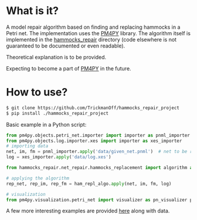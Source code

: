 # What is it?

A model repair algorithm based on finding and replacing hammocks in a Petri net. The implementation uses the [PM4PY](https://github.com/pm4py) library. The algorithm itself is implemented in the [hammocks_repair](hammocks_repair) directory (code elsewhere is not guaranteed to be documented or even readable).

Theoretical explanation is to be provided.

Expecting to become a part of [PM4PY](https://github.com/pm4py) in the future.

# How to use?

```Bash
$ git clone https://github.com/TrickmanOff/hammocks_repair_project
$ pip install ./hammocks_repair_project
```

Basic example in a Python script:
```Python
from pm4py.objects.petri_net.importer import importer as pnml_importer
from pm4py.objects.log.importer.xes import importer as xes_importer
# importing data
net, im, fm = pnml_importer.apply('data/given_net.pnml')  # net to be repaired
log = xes_importer.apply('data/log.xes')

from hammocks_repair.net_repair.hammocks_replacement import algorithm as ham_repl_algo

# applying the algorithm
rep_net, rep_im, rep_fm = ham_repl_algo.apply(net, im, fm, log)

# visualization
from pm4py.visualization.petri_net import visualizer as pn_visualizer pn_visualizer.save(pn_visualizer.apply(net, im, fm), 'initial_net.png') pn_visualizer.save(pn_visualizer.apply(rep_net, rep_im, rep_fm), 'repaired_net.png')
```

A few more interesting examples are provided [here](demo) along with data.